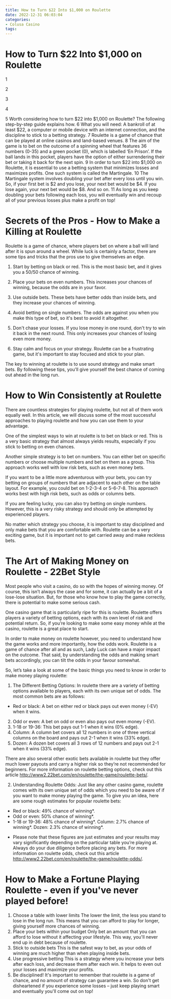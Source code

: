 ```yaml
---
title: How to Turn $22 Into $1,000 on Roulette
date: 2022-12-31 06:03:04
categories:
- Colusa Casino
tags:
---
```



#  How to Turn $22 Into $1,000 on Roulette

1

2

3

4

5
 Worth considering how to turn $22 into $1,000 on Roulette? The following step-by-step guide explains how. 
6   What you will need: A bankroll of at least $22, a computer or mobile device with an internet connection, and the discipline to stick to a betting strategy. 
7 Roulette is a game of chance that can be played at online casinos and land-based venues. 
8 The aim of the game is to bet on the outcome of a spinning wheel that features 36 numbers (0-35) and a green pocket (0), which is labelled ‘En Prison’. If the ball lands in this pocket, players have the option of either surrendering their bet or taking it back for the next spin. 
9 In order to turn $22 into $1,000 on Roulette, it is essential to use a betting system that minimizes losses and maximizes profits. One such system is called the Martingale. 
10 The Martingale system involves doubling your bet after every loss until you win. So, if your first bet is $2 and you lose, your next bet would be $4. If you lose again, your next bet would be $8. And so on. 
11 As long as you keep doubling your bets following each loss, you will eventually win and recoup all of your previous losses plus make a profit on top!

#  Secrets of the Pros - How to Make a Killing at Roulette

Roulette is a game of chance, where players bet on where a ball will land after it is spun around a wheel. While luck is certainly a factor, there are some tips and tricks that the pros use to give themselves an edge.

1) Start by betting on black or red. This is the most basic bet, and it gives you a 50/50 chance of winning.

2) Place your bets on even numbers. This increases your chances of winning, because the odds are in your favor.

3) Use outside bets. These bets have better odds than inside bets, and they increase your chances of winning.

4) Avoid betting on single numbers. The odds are against you when you make this type of bet, so it's best to avoid it altogether.

5) Don't chase your losses. If you lose money in one round, don't try to win it back in the next round. This only increases your chances of losing even more money.

6) Stay calm and focus on your strategy. Roulette can be a frustrating game, but it's important to stay focused and stick to your plan.

The key to winning at roulette is to use sound strategy and make smart bets. By following these tips, you'll give yourself the best chance of coming out ahead in the long run.

#  How to Win Consistently at Roulette

There are countless strategies for playing roulette, but not all of them work equally well. In this article, we will discuss some of the most successful approaches to playing roulette and how you can use them to your advantage.

One of the simplest ways to win at roulette is to bet on black or red. This is a very basic strategy that almost always yields results, especially if you stick to betting on even chances.

Another simple strategy is to bet on numbers. You can either bet on specific numbers or choose multiple numbers and bet on them as a group. This approach works well with low risk bets, such as even money bets.

If you want to be a little more adventurous with your bets, you can try betting on groups of numbers that are adjacent to each other on the table layout. For example, you could bet on 1-2-3-4 or 5-6-7-8. This approach works best with high risk bets, such as odds or columns bets.

If you are feeling lucky, you can also try betting on single numbers. However, this is a very risky strategy and should only be attempted by experienced players.

No matter which strategy you choose, it is important to stay disciplined and only make bets that you are comfortable with. Roulette can be a very exciting game, but it is important not to get carried away and make reckless bets.

#  The Art of Making Money on Roulette - 22Bet Style

Most people who visit a casino, do so with the hopes of winning money. Of course, this isn’t always the case and for some, it can actually be a bit of a lose-lose situation. But, for those who know how to play the game correctly, there is potential to make some serious cash.

One casino game that is particularly ripe for this is roulette. Roulette offers players a variety of betting options, each with its own level of risk and potential return. So, if you’re looking to make some easy money while at the casino, roulette is a great place to start.

In order to make money on roulette however, you need to understand how the game works and more importantly, how the odds work. Roulette is a game of chance after all and as such, Lady Luck can have a major impact on the outcome. That said, by understanding the odds and making smart bets accordingly, you can tilt the odds in your favour somewhat.

So, let’s take a look at some of the basic things you need to know in order to make money playing roulette: 

1) The Different Betting Options: In roulette there are a variety of betting options available to players, each with its own unique set of odds. The most common bets are as follows: 

- Red or black: A bet on either red or black pays out even money (-EV) when it wins. 
2) Odd or even: A bet on odd or even also pays out even money (-EV). 
3) 1-18 or 19-36: This bet pays out 1-1 when it wins (0% edge). 
4) Column: A column bet covers all 12 numbers in one of three vertical columns on the board and pays out 2-1 when it wins (33% edge). 
5) Dozen: A dozen bet covers all 3 rows of 12 numbers and pays out 2-1 when it wins (33% edge).  

There are also several other exotic bets available in roulette but they offer much lower payouts and carry a higher risk so they’re not recommended for beginners. For more information on roulette betting options, check out this article http://www2.22bet.com/en/roulette/the-game/roulette-bets/.

2) Understanding Roulette Odds: Just like any other casino game, roulette comes with its own unique set of odds which you need to be aware of if you want to make money playing the game. To give you an idea, here are some rough estimates for popular roulette bets: 

- Red or black: 49% chance of winning*. 
- Odd or even: 50% chance of winning*. 
- 1-18 or 19-36: 48% chance of winning*. 
Column: 2.7% chance of winning*. 
Dozen: 2.3% chance of winning*. 

* Please note that these figures are just estimates and your results may vary significantly depending on the particular table you’re playing at. Always do your due diligence before placing any bets. For more information on roulette odds, check out this article http://www2.22bet.com/en/roulette/the-game/roulette-odds/.

#  How to Make a Fortune Playing Roulette - even if you've never played before!

1. Choose a table with lower limits
The lower the limit, the less you stand to lose in the long run. This means that you can afford to play for longer, giving yourself more chances of winning.
2. Place your bets within your budget
Only bet an amount that you can afford to lose without it affecting your lifestyle. This way, you'll never end up in debt because of roulette.
3. Stick to outside bets
This is the safest way to bet, as your odds of winning are much higher than when playing inside bets.
4. Use progressive betting
This is a strategy where you increase your bets after each loss, and decrease them after each win. It helps to even out your losses and maximize your profits.
5. Be disciplined!
It's important to remember that roulette is a game of chance, and no amount of strategy can guarantee a win. So don't get disheartened if you experience some losses – just keep playing smart and eventually you'll come out on top!